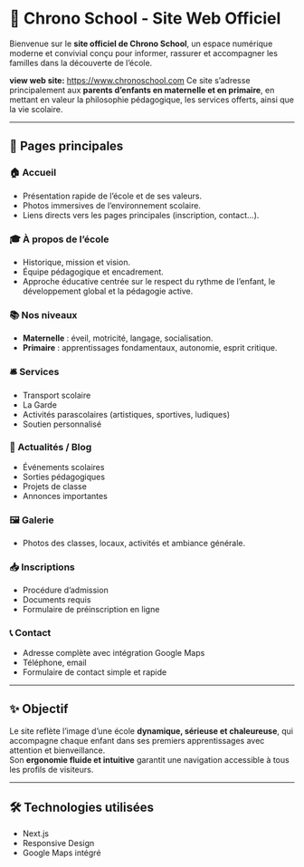 # 🌟 Chrono School - Site Web Officiel

Bienvenue sur le **site officiel de Chrono School**, un espace numérique moderne et convivial conçu pour informer, rassurer et accompagner les familles dans la découverte de l’école.

**view web site:** https://www.chronoschool.com
Ce site s’adresse principalement aux **parents d’enfants en maternelle et en primaire**, en mettant en valeur la philosophie pédagogique, les services offerts, ainsi que la vie scolaire.

---

## 🧭 Pages principales

### 🏠 Accueil
- Présentation rapide de l’école et de ses valeurs.
- Photos immersives de l’environnement scolaire.
- Liens directs vers les pages principales (inscription, contact...).

### 🎓 À propos de l’école
- Historique, mission et vision.
- Équipe pédagogique et encadrement.
- Approche éducative centrée sur le respect du rythme de l’enfant, le développement global et la pédagogie active.

### 📚 Nos niveaux
- **Maternelle** : éveil, motricité, langage, socialisation.
- **Primaire** : apprentissages fondamentaux, autonomie, esprit critique.

### 🛎️ Services
- Transport scolaire
- La Garde
- Activités parascolaires (artistiques, sportives, ludiques)
- Soutien personnalisé

### 📰 Actualités / Blog
- Événements scolaires
- Sorties pédagogiques
- Projets de classe
- Annonces importantes

### 🖼️ Galerie
- Photos des classes, locaux, activités et ambiance générale.

### 📥 Inscriptions
- Procédure d’admission
- Documents requis
- Formulaire de préinscription en ligne

### 📞 Contact
- Adresse complète avec intégration Google Maps
- Téléphone, email
- Formulaire de contact simple et rapide

---

## ✨ Objectif

Le site reflète l’image d’une école **dynamique, sérieuse et chaleureuse**, qui accompagne chaque enfant dans ses premiers apprentissages avec attention et bienveillance.  
Son **ergonomie fluide et intuitive** garantit une navigation accessible à tous les profils de visiteurs.

---

## 🛠️ Technologies utilisées

- Next.js
- Responsive Design
- Google Maps intégré

